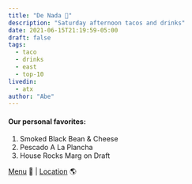 ```yaml
---
title: "De Nada 🌮"
description: "Saturday afternoon tacos and drinks"
date: 2021-06-15T21:19:59-05:00
draft: false
tags:
  - taco
  - drinks
  - east
  - top-10
livedin:
  - atx
author: "Abe"
---
```


#### Our personal favorites:

1. Smoked Black Bean & Cheese
2. Pescado A La Plancha
3. House Rocks Marg on Draft

[Menu](https://static1.squarespace.com/static/6022a7b3a0e25e13bab53c8a/t/671651c93a62b05fc9e0ecf0/1729515978198/DN+Combined+Menu+10.21+%282%29.pdf) 📖  |  [Location](https://maps.app.goo.gl/rXQzpZABLsvSWvZLA) 🌎

